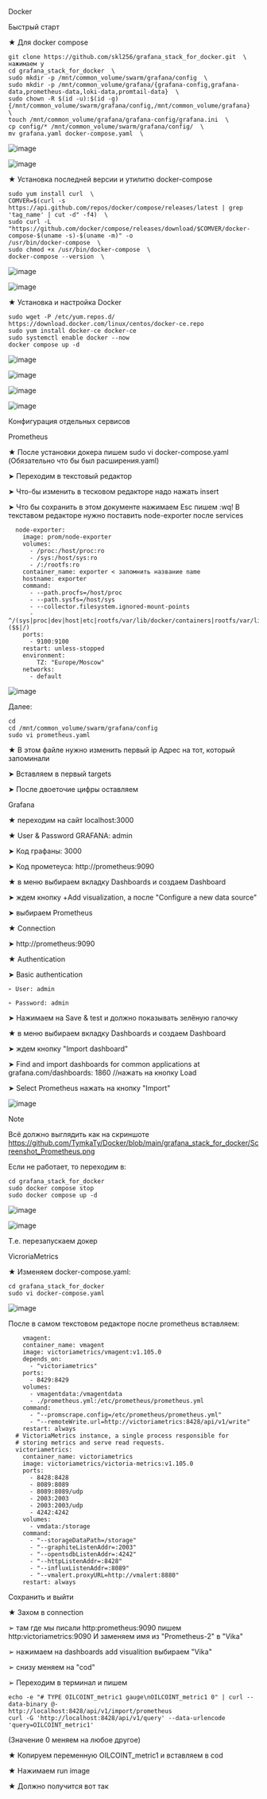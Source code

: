 Docker

Быстрый старт

★ Для docker compose

    git clone https://github.com/skl256/grafana_stack_for_docker.git  \ нажимаем y
    cd grafana_stack_for_docker  \
    sudo mkdir -p /mnt/common_volume/swarm/grafana/config  \
    sudo mkdir -p /mnt/common_volume/grafana/{grafana-config,grafana-data,prometheus-data,loki-data,promtail-data}  \
    sudo chown -R $(id -u):$(id -g) {/mnt/common_volume/swarm/grafana/config,/mnt/common_volume/grafana}  \
    touch /mnt/common_volume/grafana/grafana-config/grafana.ini  \
    cp config/* /mnt/common_volume/swarm/grafana/config/  \
    mv grafana.yaml docker-compose.yaml  \


![image](https://github.com/user-attachments/assets/aff91c2c-4315-471d-95b1-96fa0d849a2a)

![image](https://github.com/user-attachments/assets/3a16ba8e-5bd8-480d-b8c8-a4fd0dcec481)


★ Установка последней версии и утилитю docker-compose

    sudo yum install curl  \
    COMVER=$(curl -s https://api.github.com/repos/docker/compose/releases/latest | grep 'tag_name' | cut -d" -f4)  \
    sudo curl -L "https://github.com/docker/compose/releases/download/$COMVER/docker-compose-$(uname -s)-$(uname -m)" -o 
    /usr/bin/docker-compose  \
    sudo chmod +x /usr/bin/docker-compose  \
    docker-compose --version  \

![image](https://github.com/user-attachments/assets/0fb3523f-df39-4f2e-89c8-534505438508)

![image](https://github.com/user-attachments/assets/b3d2d3fd-51a3-43aa-9a75-ba4d8c5d7b2b)


★ Установка и настройка Docker

    sudo wget -P /etc/yum.repos.d/ https://download.docker.com/linux/centos/docker-ce.repo
    sudo yum install docker-ce docker-ce
    sudo systemctl enable docker --now
    docker compose up -d

![image](https://github.com/user-attachments/assets/8b036e9f-80fd-4d1d-bb29-3a31f3f4797f)

![image](https://github.com/user-attachments/assets/82d965b9-5341-4eff-9ab7-f205c92743d7)



![image](https://github.com/user-attachments/assets/01c60bc8-3113-45b0-9ea6-b95c3d91c306)


![image](https://github.com/user-attachments/assets/5c45d5f2-350b-4f5d-a4be-e1bc4b506ae3)


Конфигурация отдельных сервисов

Prometheus

★ После установки докера пишем sudo vi docker-compose.yaml (Обязательно что бы был расширения.yaml)


  
  ➤ Переходим в текстовый редактор
  
  ➤ Что-бы изменить в тесковом редакторе надо нажать insert
  
  ➤ Что бы сохранить в этом документе нажимаем Esc пишем :wq! В текставом редакторе нужно поставить node-exporter после services
  
      node-exporter:
        image: prom/node-exporter
        volumes:
          - /proc:/host/proc:ro
          - /sys:/host/sys:ro
          - /:/rootfs:ro
        container_name: exporter < запомнить название name
        hostname: exporter
        command:
          - --path.procfs=/host/proc
          - --path.sysfs=/host/sys
          - --collector.filesystem.ignored-mount-points
          - ^/(sys|proc|dev|host|etc|rootfs/var/lib/docker/containers|rootfs/var/lib/docker/overlay2|rootfs/run/docker/netns|rootfs/var/lib/docker/aufs)($$|/)
        ports:
          - 9100:9100
        restart: unless-stopped
        environment:
            TZ: "Europe/Moscow"
        networks:
          - default


![image](https://github.com/user-attachments/assets/9f44f6e0-5492-467e-b824-c36f4f132787)



Далее:

    cd
    cd /mnt/common_volume/swarm/grafana/config 
    sudo vi prometheus.yaml 

★ В этом файле нужно изменить первый ip Адрес на тот, который запоминали

  
  
  ➤ Вставляем в первый targets
  
  ➤ После двоеточие цифры оставляем

Grafana

★ переходим на сайт localhost:3000

★ User & Password GRAFANA: admin

  
  
  ➤ Код графаны: 3000
  
  ➤ Код прометеуса: http://prometheus:9090

★ в меню выбираем вкладку Dashboards и создаем Dashboard
  

  
  ➤ ждем кнопку +Add visualization, а после "Configure a new data source"
  
  ➤ выбираем Prometheus

★ Connection


  
  ➤ http://prometheus:9090

★ Authentication

  
  
  ➤ Basic authentication
    
    ➢ User: admin
    
    ➢ Password: admin
  

  
  ➤ Нажимаем на Save & test и должно показывать зелёную галочку

★ в меню выбираем вкладку Dashboards и создаем Dashboard


  
  ➤ ждем кнопку "Import dashboard"
  
  ➤ Find and import dashboards for common applications at grafana.com/dashboards: 1860 //нажать на кнопку Load
  
  ➤ Select Prometheus нажать на кнопку "Import"


![image](https://github.com/user-attachments/assets/8272c7c6-beeb-472b-afe2-d80274f9e20f)



Note

Всё должно выглядить как на скриншоте https://github.com/TymkaTy/Docker/blob/main/grafana_stack_for_docker/Screenshot_Prometheus.png


Если не работает, то переходим в:

    cd grafana_stack_for_docker
    sudo docker compose stop
    sudo docker compose up -d

![image](https://github.com/user-attachments/assets/af7795f9-1c64-4ad0-925f-a703efa07645)

![image](https://github.com/user-attachments/assets/7d061740-ff41-45f8-9443-28c5e42521a9)


Т.е. перезапускаем докер

VicroriaMetrics

★ Изменяем docker-compose.yaml:

    cd grafana_stack_for_docker
    sudo vi docker-compose.yaml

![image](https://github.com/user-attachments/assets/aac337b9-aa56-4a3e-a158-9ab9cc6a84a5)


После в самом текстовом редакторе после prometheus вставляем:

        vmagent:
        container_name: vmagent
        image: victoriametrics/vmagent:v1.105.0
        depends_on:
          - "victoriametrics"
        ports:
          - 8429:8429
        volumes:
          - vmagentdata:/vmagentdata
          - ./prometheus.yml:/etc/prometheus/prometheus.yml
        command:
          - "--promscrape.config=/etc/prometheus/prometheus.yml"
          - "--remoteWrite.url=http://victoriametrics:8428/api/v1/write"
        restart: always
      # VictoriaMetrics instance, a single process responsible for
      # storing metrics and serve read requests.
      victoriametrics:
        container_name: victoriametrics
        image: victoriametrics/victoria-metrics:v1.105.0
        ports:
          - 8428:8428
          - 8089:8089
          - 8089:8089/udp
          - 2003:2003
          - 2003:2003/udp
          - 4242:4242
        volumes:
          - vmdata:/storage
        command:
          - "--storageDataPath=/storage"
          - "--graphiteListenAddr=:2003"
          - "--opentsdbListenAddr=:4242"
          - "--httpListenAddr=:8428"
          - "--influxListenAddr=:8089"
          - "--vmalert.proxyURL=http://vmalert:8880"
        restart: always

Сохранить и выйти

★ Захом в connection


   
   ➢ там где мы писали http:prometheus:9090 пишем http:victoriametrics:9090 И заменяем имя из "Prometheus-2" в "Vika"
   
   ➢ нажимаем на dashboards add visualition выбираем "Vika"
   
   ➢ снизу меняем на "cod"
   
   ➢ Переходим в терминал и пишем

    echo -e "# TYPE OILCOINT_metric1 gauge\nOILCOINT_metric1 0" | curl --data-binary @- 
    http://localhost:8428/api/v1/import/prometheus  
    curl -G 'http://localhost:8428/api/v1/query' --data-urlencode 'query=OILCOINT_metric1'

(Значение 0 меняем на любое другое)

★ Копируем переменную OILCOINT_metric1 и вставляем в cod

★ Нажимаем run image

★ Должно получится вот так
